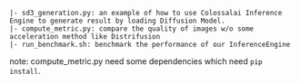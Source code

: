 ```
|- sd3_generation.py: an example of how to use Colossalai Inference Engine to generate result by loading Diffusion Model.
|- compute_metric.py: compare the quality of images w/o some acceleration method like Distrifusion
|- run_benchmark.sh: benchmark the performance of our InferenceEngine
```
note: compute_metric.py need some dependencies which need `pip install`.
